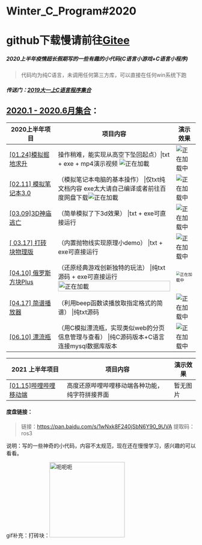 # Winter_C_Program#2020
# github下载慢请前往[Gitee](https://gitee.com/N404name/winter)
##### 2020上半年疫情超长假期写的一些有趣的小代码(C语言小游戏+C语言小程序)
> 代码均为纯C语言，未调用任何第三方库，可以直接在任何win系统下跑
##### 传送门：[2019大一上C语言程序集合](https://github.com/404name/C-game)

## [2020.1 - 2020.6月集合](https://github.com/404name/winter)：
| 2020上半年项目         | 项目内容                                                     | 演示效果 |
| ---------------------- | ------------------------------------------------------------ | -------- |
| [\[01.24\]模拟掘地求升](https://github.com/404name/winter/tree/master/%E6%8E%98%E5%9C%B0%E6%B1%82%E5%8D%87)    | 操作稍难，能实现从高空下坠回起点）\|txt + exe + mp4演示视频 ![正在加載](https://img-blog.csdnimg.cn/2021010419423685.gif)  |      ![正在加载中 ](https://img-blog.csdnimg.cn/20201214110151201.png?x-oss-process=image/watermark,type_ZmFuZ3poZW5naGVpdGk,shadow_10,text_aHR0cHM6Ly9ibG9nLmNzZG4ubmV0L3dlaXhpbl80NTU5MDg3Mg==,size_16,color_FFFFFF,t_70#pic_center)   |
| [\[02.11\] 模拟笔记本3.0](https://github.com/404name/winter/tree/master/%E6%A8%A1%E6%8B%9F%E7%AC%94%E8%AE%B0%E6%9C%AC)  | （模拟笔记本电脑的基本操作） \|仅txt纯文档内容 exe太大请自己编译或者前往百度网盘下载![正在加載](https://img-blog.csdnimg.cn/2021010419443540.gif) |    ![正在加载中 ](https://img-blog.csdnimg.cn/20201214110222194.png?x-oss-process=image/watermark,type_ZmFuZ3poZW5naGVpdGk,shadow_10,text_aHR0cHM6Ly9ibG9nLmNzZG4ubmV0L3dlaXhpbl80NTU5MDg3Mg==,size_16,color_FFFFFF,t_70#pic_center)      |
| [\[03.09\]3D神庙逃亡](https://github.com/404name/winter/tree/master/%E7%A5%9E%E5%BA%99%E9%80%83%E4%BA%A1)      | （简单模拟了下3d效果） \|txt + exe可直接运行                 |   ![正在加载中 ](https://img-blog.csdnimg.cn/20201214110346959.png?x-oss-process=image/watermark,type_ZmFuZ3poZW5naGVpdGk,shadow_10,text_aHR0cHM6Ly9ibG9nLmNzZG4ubmV0L3dlaXhpbl80NTU5MDg3Mg==,size_16,color_FFFFFF,t_70#pic_center)       |
| [\[ 03.17\] 打砖块物理版](https://github.com/404name/winter/tree/master/%E6%89%93%E7%A0%96%E5%9D%97%E7%89%A9%E7%90%86%E7%89%88)  | （内置抛物线实现原理小demo） \|txt + exe可直接运行         |    ![正在加载中 ](https://img-blog.csdnimg.cn/20201214110013644.png?x-oss-process=image/watermark,type_ZmFuZ3poZW5naGVpdGk,shadow_10,text_aHR0cHM6Ly9ibG9nLmNzZG4ubmV0L3dlaXhpbl80NTU5MDg3Mg==,size_16,color_FFFFFF,t_70)        |
| [\[04.10\] 俄罗斯方块Plus](https://github.com/404name/winter/tree/master/%E4%BF%84%E7%BD%97%E6%96%AF%E6%96%B9%E5%9D%97Plus) | （还原经典游戏创新独特的玩法） \|纯txt源码 + exe可直接运行 <img src="https://img-blog.csdnimg.cn/2021010419485471.gif" alt="正在加載" style="width: 100%;float:left" />   |     <img src="https://img-blog.csdnimg.cn/20201214110013607.png?x-oss-process=image/watermark,type_ZmFuZ3poZW5naGVpdGk,shadow_10,text_aHR0cHM6Ly9ibG9nLmNzZG4ubmV0L3dlaXhpbl80NTU5MDg3Mg==,size_16,color_FFFFFF,t_70" alt="正在加载中 " style="zoom:67%;float:left" />   |
| [\[04.17\] 简谱播放器](https://github.com/404name/winter/tree/master/%E7%AE%80%E8%B0%B1%E6%92%AD%E6%94%BE%E5%99%A8/C%E9%9F%B3%E4%B9%90%E9%9F%B3%E4%B9%90)     | （利用beep函数读播放取指定格式的简谱） \|纯txt源码           |          ![正在加载中 ](https://img-blog.csdnimg.cn/20201214110553107.png?x-oss-process=image/watermark,type_ZmFuZ3poZW5naGVpdGk,shadow_10,text_aHR0cHM6Ly9ibG9nLmNzZG4ubmV0L3dlaXhpbl80NTU5MDg3Mg==,size_16,color_FFFFFF,t_70#pic_center)|
| [\[06.10\] 漂流瓶](https://github.com/404name/winter/tree/master/%E6%BC%82%E6%B5%81%E7%93%B6)         | （用C模拟漂流瓶，实现类似web的分页信息管理与查看） \|纯C源码版本+C语言连接mysql数据库版本 |      ![正在加载中 ](https://img-blog.csdnimg.cn/20201214110013650.png?x-oss-process=image/watermark,type_ZmFuZ3poZW5naGVpdGk,shadow_10,text_aHR0cHM6Ly9ibG9nLmNzZG4ubmV0L3dlaXhpbl80NTU5MDg3Mg==,size_16,color_FFFFFF,t_70)    |

| 2021 上半年项目         | 项目内容                                                     | 演示效果 |
| ---------------------- | ------------------------------------------------------------ | -------- |
| [\[01.15\]哔哩哔哩移动端](https://github.com/404name/winter/tree/master/%E5%93%94%E5%93%A9%E5%93%94%E5%93%A9%E7%A7%BB%E5%8A%A8%E7%AB%AF)    | 高度还原哔哩哔哩移动端各种功能，纯字符拼接界面  |     暂无图片 |













#### 度盘链接：

> 链接：https://pan.baidu.com/s/1wNxk8F240jSbN6Y90_9UVA 
> 提取码：ros3

说明：写的一些神奇的小代码，内容不太规范，现在还在慢慢学习，感兴趣的可以看看。


gif补充：打砖块：<img src="https://img-blog.csdnimg.cn/20210104194815314.gif#pic_center" alt="呃呃呃" style="width:200px;" />
